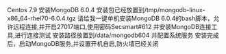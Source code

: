 Centos 7.9 安装MongoDB 6.0.4
安装包已经放置到/tmp/mongodb-linux-x86_64-rhel70-6.0.4.tgz
请给我一键单机安装MongoDB 6.0.4的bash脚本，允许远程连接,并开启27017端口,使用密码Secsmart#612
并安装MongoDB连接工具,进行连接测试
安装路径放置到/data/mongodb604
并配置系统服务
安装完成后，启动MongoDB服务,并设置开机自启,防火墙已经关闭